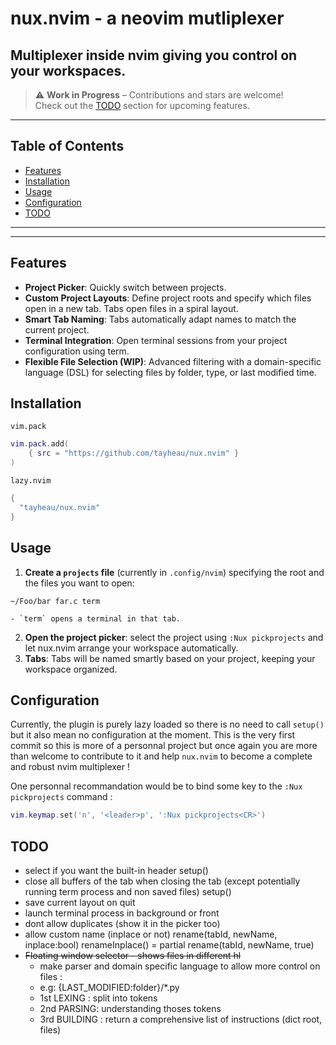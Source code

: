 # nux.nvim - a neovim mutliplexer

## Multiplexer inside nvim giving you control on your workspaces.

> ⚠️ **Work in Progress** – Contributions and stars are welcome!  
> Check out the [TODO](#todo) section for upcoming features.
---

## Table of Contents
- [Features](#features)
- [Installation](#installation)
- [Usage](#usage)
- [Configuration](#configuration)
- [TODO](#todo)

---

[](https://github.com/user-attachments/assets/04810905-0a3d-42e5-8a4a-2e7beeaaf9e2)

---
## Features
- __Project Picker__: Quickly switch between projects.
- __Custom Project Layouts__: Define project roots and specify which files open in a new tab. Tabs open files in a spiral layout.
- __Smart Tab Naming__: Tabs automatically adapt names to match the current project.
- __Terminal Integration__: Open terminal sessions from your project configuration using term.
- __Flexible File Selection (WIP)__: Advanced filtering with a domain-specific language (DSL) for selecting files by folder, type, or last modified time.

## Installation 
`vim.pack`
```lua
vim.pack.add(
	{ src = "https://github.com/tayheau/nux.nvim" }
)
```
`lazy.nvim`
```lua
{
  "tayheau/nux.nvim"
}
```

## Usage
1. __Create a `projects` file__ (currently in `.config/nvim`) specifying the root and the files you want to open:
```
~/Foo/bar far.c term
```
    - `term` opens a terminal in that tab.
2. __Open the project picker__: select the project using `:Nux pickprojects` and let nux.nvim arrange your workspace automatically.
3. __Tabs__: Tabs will be named smartly based on your project, keeping your workspace organized.

## Configuration
Currently, the plugin is purely lazy loaded so there is no need to call `setup()` but it also mean no configuration at the moment. This is the very first commit so this is more of a personnal project but once again you are more than welcome to contribute to it and help `nux.nvim` to become a complete and robust nvim multiplexer !

One personnal recommandation would be to bind some key to the `:Nux pickprojects` command : 
```lua
vim.keymap.set('n', '<leader>p', ':Nux pickprojects<CR>')
```

## TODO
- select if you want the built-in header setup()
- close all buffers of the tab when closing the tab (except potentially running term process and non saved files) setup()
- save current layout on quit
- launch terminal process in background or front
- dont allow duplicates (show it in the picker too)
- allow custom name (inplace or not) rename(tabId, newName, inplace:bool) renameInplace() = partial rename(tabId, newName, true)
- ~~Floating window selector - shows files in different hl~~
    - make parser and domain specific language to allow more control on files :
    - e.g: <root-folder> {LAST_MODIFIED:folder}/*.py
    - 1st LEXING : split into tokens
    - 2nd PARSING: understanding thoses tokens
    - 3rd BUILDING : return a comprehensive list of instructions (dict root, files)
